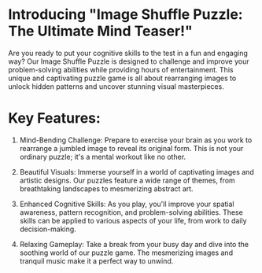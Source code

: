 # Introducing "Image Shuffle Puzzle: The Ultimate Mind Teaser!"

Are you ready to put your cognitive skills to the test in a fun and engaging way? Our Image Shuffle Puzzle is designed to challenge and improve your problem-solving abilities while providing hours of entertainment.
This unique and captivating puzzle game is all about rearranging images to unlock hidden patterns and uncover stunning visual masterpieces.


# Key Features:

1. Mind-Bending Challenge: Prepare to exercise your brain as you work to rearrange a jumbled image to reveal its original form. This is not your ordinary puzzle; it's a mental workout like no other.

2. Beautiful Visuals: Immerse yourself in a world of captivating images and artistic designs. Our puzzles feature a wide range of themes, from breathtaking landscapes to mesmerizing abstract art.

3. Enhanced Cognitive Skills: As you play, you'll improve your spatial awareness, pattern recognition, and problem-solving abilities. These skills can be applied to various aspects of your life, from work to daily decision-making.

4. Relaxing Gameplay: Take a break from your busy day and dive into the soothing world of our puzzle game. The mesmerizing images and tranquil music make it a perfect way to unwind.
